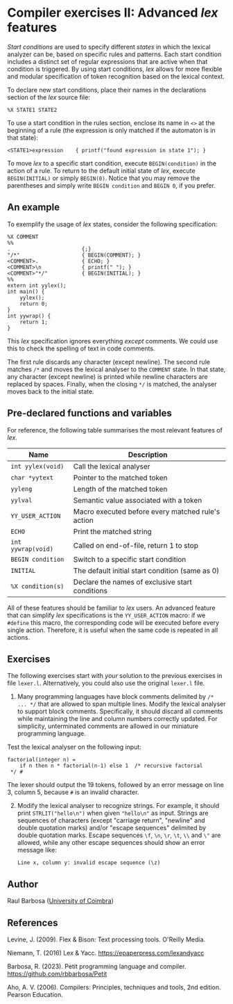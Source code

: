 # Compiler exercises II: Advanced _lex_ features

_Start conditions_ are used to specify different _states_ in which the lexical analyzer can be, based on specific rules and patterns. Each start condition includes a distinct set of regular expressions that are active when that condition is triggered. By using start conditions, _lex_ allows for more flexible and modular specification of token recognition based on the lexical context.

To declare new start conditions, place their names in the declarations section of the _lex_ source file:

    %X STATE1 STATE2

To use a start condition in the rules section, enclose its name in ``<>`` at the beginning of a rule (the expression is only matched if the automaton is in that state):

    <STATE1>expression    { printf("found expression in state 1"); }

To move _lex_ to a specific start condition, execute ``BEGIN(condition)`` in the action of a rule. To return to the default initial state of _lex_, execute ``BEGIN(INITIAL)`` or simply ``BEGIN(0)``. Notice that you may remove the parentheses and simply write ``BEGIN condition`` and ``BEGIN 0``, if you prefer.

## An example

To exemplify the usage of _lex_ states, consider the following specification:

    %X COMMENT
    %%
    .                       {;}
    "/*"                    { BEGIN(COMMENT); }
    <COMMENT>.              { ECHO; }
    <COMMENT>\n             { printf(" "); }
    <COMMENT>"*/"           { BEGIN(INITIAL); }
    %%
    extern int yylex();
    int main() {
        yylex();
        return 0;
    }
    int yywrap() {
        return 1;
    }

This _lex_ specification ignores everything _except_ comments. We could use this to check the spelling of text in code comments.

The first rule discards any character (except newline). The second rule matches ``/*`` and moves the lexical analyser to the ``COMMENT`` state. In that state, any character (except newline) is printed while newline characters are replaced by spaces. Finally, when the closing ``*/`` is matched, the analyser moves back to the initial state.

## Pre-declared functions and variables

For reference, the following table summarises the most relevant features of _lex_.

| Name                 | Description                                       |
| -------------------- | ------------------------------------------------- |
| ``int yylex(void)``  | Call the lexical analyser                         |
| ``char *yytext`` 	   | Pointer to the matched token                      |
| ``yyleng``           | Length of the matched token                       |
| ``yylval``           | Semantic value associated with a token            |
| ``YY_USER_ACTION``   | Macro executed before every matched rule's action |
| ``ECHO``             | Print the matched string                          |
| ``int yywrap(void)`` | Called on end-of-file, return 1 to stop           |
| ``BEGIN condition``  | Switch to a specific start condition              |
| ``INITIAL``          | The default initial start condition (same as 0)   |
| ``%X condition(s)``  | Declare the names of exclusive start conditions   |

All of these features should be familiar to _lex_ users. An advanced feature that can simplify _lex_ specifications is the ``YY_USER_ACTION`` macro: if we ``#define`` this macro, the corresponding code will be executed before every single action. Therefore, it is useful when the same code is repeated in all actions.

## Exercises

The following exercises start with _your_ solution to the previous exercises in file ``lexer.l``. Alternatively, you could also use the original ``lexer.l`` file.

1. Many programming languages have block comments delimited by ``/* ... */`` that are allowed to span multiple lines. Modify the lexical analyser to support block comments. Specifically, it should discard all comments while maintaining the line and column numbers correctly updated. For simplicity, unterminated comments are allowed in our miniature programming language.

Test the lexical analyser on the following input:

    factorial(integer n) =
        if n then n * factorial(n-1) else 1  /* recursive factorial
     */ #

The lexer should output the 19 tokens, followed by an error message on line 3, column 5, because ``#`` is an invalid character.

2. Modify the lexical analyser to recognize strings. For example, it should print ``STRLIT("hello\n")`` when given ``"hello\n"`` as input. Strings are sequences of characters (except "carriage return", "newline" and double quotation marks) and/or "escape sequences" delimited by double quotation marks. Escape sequences ``\f``, ``\n``, ``\r``, ``\t``, ``\\`` and ``\"`` are allowed, while any other escape sequences should show an error message like:

    ``Line x, column y: invalid escape sequence (\z)``

## Author

Raul Barbosa ([University of Coimbra](https://apps.uc.pt/mypage/faculty/uc26844))

## References

Levine, J. (2009). Flex & Bison: Text processing tools. O'Reilly Media.

Niemann, T. (2016) Lex & Yacc. https://epaperpress.com/lexandyacc

Barbosa, R. (2023). Petit programming language and compiler.  
https://github.com/rbbarbosa/Petit

Aho, A. V. (2006). Compilers: Principles, techniques and tools, 2nd edition. Pearson Education.